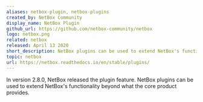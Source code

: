 ```yaml
---
aliases: netbox-plugin, netbox-plugins
created_by: NetBox Community
display_name: NetBox Plugin
github_url: https://github.com/netbox-community/netbox
logo: netbox.png
related: netbox
released: April 13 2020
short_description: NetBox plugins can be used to extend NetBox's functionality beyond what the core product provides.
topic: netbox
url: https://netbox.readthedocs.io/en/stable/plugins/
---
```

In version 2.8.0, NetBox released the plugin feature.  NetBox plugins can be used to extend NetBox's functionality beyond what the core product provides.
